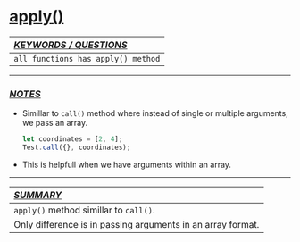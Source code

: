 # [**apply()**]()

| [_KEYWORDS / QUESTIONS_]()         |
| :--------------------------------- |
| `all functions has apply() method` |

---

### [_NOTES_]()

- Simillar to `call()` method where instead of single or multiple arguments, we pass an array.

  ```js
  let coordinates = [2, 4];
  Test.call({}, coordinates);
  ```

- This is helpfull when we have arguments within an array.

---

| [_SUMMARY_]()                                               |
| :---------------------------------------------------------- |
| `apply()` method simillar to `call()`.                      |
| Only difference is in passing arguments in an array format. |
